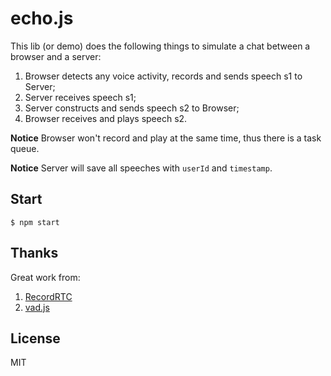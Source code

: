 # echo.js

This lib (or demo) does the following things to simulate a chat between a browser and a server:

1. Browser detects any voice activity, records and sends speech s1 to Server;
2. Server receives speech s1;
3. Server constructs and sends speech s2 to Browser;
4. Browser receives and plays speech s2.

**Notice** Browser won't record and play at the same time, thus there is a task queue.

**Notice** Server will save all speeches with `userId` and `timestamp`.

## Start

  `$ npm start`

## Thanks

Great work from:

1. [RecordRTC](https://github.com/muaz-khan/RecordRTC)
2. [vad.js](https://github.com/kdavis-mozilla/vad.js)

## License

MIT
